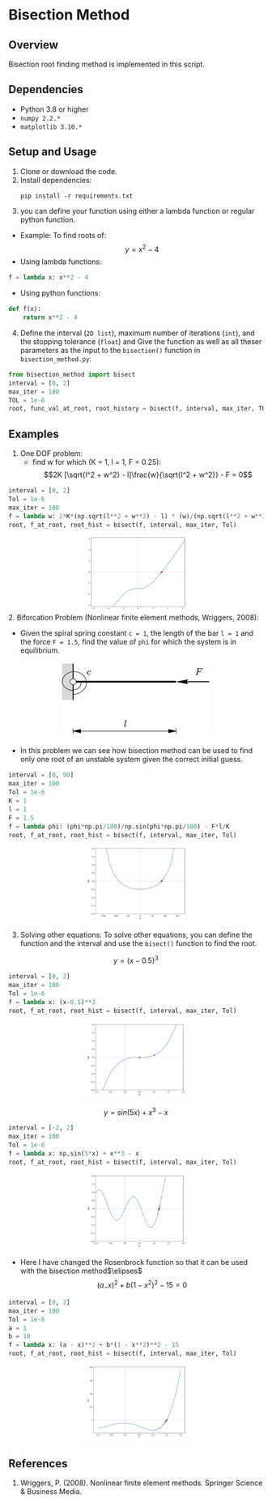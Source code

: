 # Bisection Method

## Overview
Bisection root finding method is implemented in this script.

## Dependencies
- Python 3.8 or higher
- `numpy 2.2.* `
- `matplotlib 3.10.*`

## Setup and Usage
1. Clone or download the code.
2. Install dependencies:
    ```
    pip install -r requirements.txt
    ```
3. you can define your function using either a lambda function or regular python function.
* Example: To find roots of:
$$y = x^2 - 4$$ 
* Using lambda functions:
```python
f = lambda x: x**2 - 4
```
* Using python functions:
```python
def f(x):
    return x**2 - 4
```
4. Define the interval (`2D list`), maximum number of iterations (`int`), and the stopping tolerance (`float`) and Give the function as well as all theser parameters as the input to the `bisection()` function in  `bisection_method.py`:
```python
from bisection_method import bisect
interval = [0, 2]
max_iter = 100
TOL = 1e-6
root, func_val_at_root, root_history = bisect(f, interval, max_iter, TOL)
```
## Examples
1. One DOF problem:
    * find w for which (K = 1, l = 1, F = 0.25):
$$2K [\sqrt{l^2 + w^2} - l]\frac{w}{\sqrt{l^2 + w^2}} - F = 0$$

```python
interval = [0, 2]
Tol = 1e-6
max_iter = 100
f = lambda w: 2*K*(np.sqrt(l**2 + w**2) - l) * (w)/(np.sqrt(l**2 + w**2)) - F
root, f_at_root, root_hist = bisect(f, interval, max_iter, Tol)
```
<div align="center">
<img src="figs/1_dof_problem.png" width="200" height="150">
</div>
2. Biforcation Problem (Nonlinear finite element methods, Wriggers, 2008):

* Given the spiral spring constant `c = 1`, the length of the bar `l = 1` and the force `F = 1.5`, find the value of `phi` for which the system is in equilibrium.
<div align="center">
<img src="figs/bifurcation.png" width="300" height="150">
</div>

* In this problem we can see how bisection method can be used to find only one root of an unstable system given the correct initial guess.
```python
interval = [0, 90]
max_iter = 100
Tol = 1e-6
K = 1
l = 1
F = 1.5
f = lambda phi: (phi*np.pi/180)/np.sin(phi*np.pi/180) - F*l/K
root, f_at_root, root_hist = bisect(f, interval, max_iter, Tol)
```
<div align="center">
<img src="figs/bifurcation problem.png" width="200" height="150">
</div>

3. Solving other equations:
To solve other equations, you can define the function and the interval and use the `bisect()` function to find the root.

$$y = (x-0.5)^3$$

```python
interval = [0, 2]
max_iter = 100
Tol = 1e-6
f = lambda x: (x-0.5)**3
root, f_at_root, root_hist = bisect(f, interval, max_iter, Tol)
```
<div align="center">
<img src="figs/eq1.png" width="200" height="150">
</div>

  

$$y = sin(5x) + x^3 - x$$

```python
interval = [-2, 2]
max_iter = 100
Tol = 1e-6
f = lambda x: np.sin(5*x) + x**3 - x
root, f_at_root, root_hist = bisect(f, interval, max_iter, Tol)
```
<div align="center">
<img src="figs/eq2.png" width="200" height="150">
</div>

* Here I have changed the Rosenbrock function so that it can be used with the bisection method$\elipses$
    $$(a_ - x)^2 + b(1 - x^2)^2 - 15 = 0$$
```python
interval = [0, 2]
max_iter = 100
Tol = 1e-6
a = 1
b = 10
f = lambda x: (a - x)**2 + b*(1 - x**2)**2 - 15
root, f_at_root, root_hist = bisect(f, interval, max_iter, Tol)
```
<div align="center">
<img src="figs/eq3.png" width="200" height="150">
</div>

## References

1. Wriggers, P. (2008). Nonlinear finite element methods. Springer Science & Business Media.